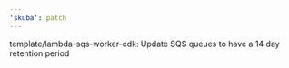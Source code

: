 ```yaml
---
'skuba': patch
---
```


template/lambda-sqs-worker-cdk: Update SQS queues to have a 14 day retention period
